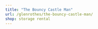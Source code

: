 ```yaml
---
title: "The Bouncy Castle Man"
url: /glenrothes/the-bouncy-castle-man/
shop: storage rental
---
```

